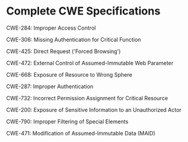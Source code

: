 

# Complete CWE Specifications

CWE-284: Improper Access Control

CWE-306: Missing Authentication for Critical Function

CWE-425: Direct Request ('Forced Browsing')

CWE-472: External Control of Assumed-Immutable Web Parameter

CWE-668: Exposure of Resource to Wrong Sphere

CWE-287: Improper Authentication

CWE-732: Incorrect Permission Assignment for Critical Resource

CWE-200: Exposure of Sensitive Information to an Unauthorized Actor

CWE-790: Improper Filtering of Special Elements

CWE-471: Modification of Assumed-Immutable Data (MAID)